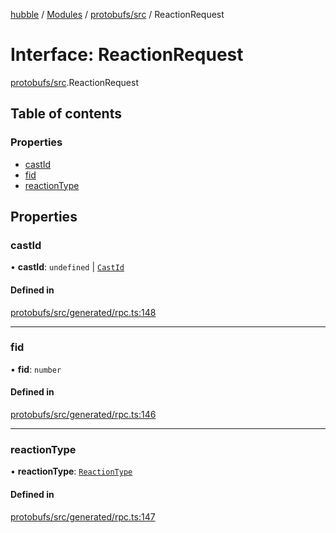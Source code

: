 [hubble](../README.md) / [Modules](../modules.md) / [protobufs/src](../modules/protobufs_src.md) / ReactionRequest

# Interface: ReactionRequest

[protobufs/src](../modules/protobufs_src.md).ReactionRequest

## Table of contents

### Properties

- [castId](protobufs_src.ReactionRequest.md#castid)
- [fid](protobufs_src.ReactionRequest.md#fid)
- [reactionType](protobufs_src.ReactionRequest.md#reactiontype)

## Properties

### castId

• **castId**: `undefined` \| [`CastId`](../modules/protobufs_src.md#castid)

#### Defined in

[protobufs/src/generated/rpc.ts:148](https://github.com/vinliao/hubble/blob/4e20c6c/packages/protobufs/src/generated/rpc.ts#L148)

___

### fid

• **fid**: `number`

#### Defined in

[protobufs/src/generated/rpc.ts:146](https://github.com/vinliao/hubble/blob/4e20c6c/packages/protobufs/src/generated/rpc.ts#L146)

___

### reactionType

• **reactionType**: [`ReactionType`](../enums/protobufs_src.ReactionType.md)

#### Defined in

[protobufs/src/generated/rpc.ts:147](https://github.com/vinliao/hubble/blob/4e20c6c/packages/protobufs/src/generated/rpc.ts#L147)
